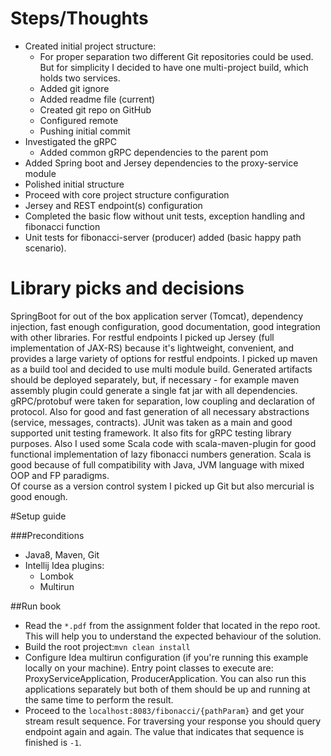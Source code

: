 # Steps/Thoughts
* Created initial project structure:
    * For proper separation two different Git repositories could be used. But for simplicity I decided to have one
    multi-project build, which holds two services.
    * Added git ignore
    * Added readme file (current)
    * Created git repo on GitHub
    * Configured remote
    * Pushing initial commit
* Investigated the gRPC
    * Added common gRPC dependencies to the parent pom
* Added Spring boot and Jersey dependencies to the proxy-service module
* Polished initial structure
* Proceed with core project structure configuration
* Jersey and REST endpoint(s) configuration
* Completed the basic flow without unit tests, exception handling and fibonacci function
* Unit tests for fibonacci-server (producer) added (basic happy path scenario).

# Library picks and decisions
SpringBoot for out of the box application server (Tomcat), dependency injection, fast enough configuration, good documentation, good integration
with other libraries.
For restful endpoints I picked up Jersey (full implementation of JAX-RS) because it's lightweight, convenient, and provides a large variety
of options for restful endpoints.
I picked up maven as a build tool and decided to use multi module build. Generated artifacts should be deployed separately, but,
if necessary - for example maven assembly plugin could generate a single fat jar with all dependencies.
gRPC/protobuf were taken for separation, low coupling and declaration of protocol. Also for good and fast generation of all necessary
abstractions (service, messages, contracts).
JUnit was taken as a main and good supported unit testing framework. It also fits for gRPC testing library purposes.
Also I used some Scala code with scala-maven-plugin for good functional implementation of lazy fibonacci numbers generation. Scala is good 
because of full compatibility with Java, JVM language with mixed OOP and FP paradigms.  
Of course as a version control system I picked up Git but also mercurial is good enough.

#Setup guide

###Preconditions
* Java8, Maven, Git
* Intellij Idea plugins:
    * Lombok
    * Multirun
    
##Run book
* Read the `*.pdf` from the assignment folder that located in the repo root.
This will help you to understand the expected behaviour of the solution.
* Build the root project:`mvn clean install`
* Configure Idea multirun configuration (if you're running this example locally on your machine).
Entry point classes to execute are: ProxyServiceApplication, ProducerApplication.
You can also run this applications separately but both of them should be up and running at the same time to
perform the result.
* Proceed to the `localhost:8083/fibonacci/{pathParam}` and get your stream result sequence.
For traversing your response you should query endpoint again and again.
The value that indicates that sequence is finished is `-1`.
